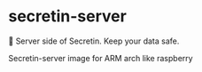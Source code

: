 # secretin-server
💾 Server side of Secretin. Keep your data safe.


Secretin-server image for ARM arch like raspberry
